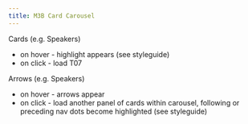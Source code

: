 ```yaml
---
title: M3B Card Carousel
---
```


Cards (e.g. Speakers)

- on hover - highlight appears (see styleguide)
- on click - load T07

Arrows (e.g. Speakers)

- on hover - arrows appear
- on click - load another panel of cards within carousel, following or preceding nav dots become highlighted (see styleguide)
